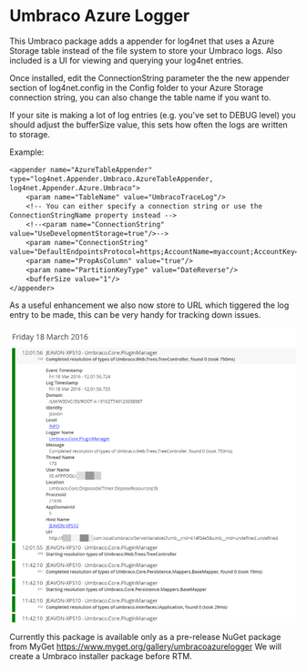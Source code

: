 # Umbraco Azure Logger

This Umbraco package adds a appender for log4net that uses a Azure Storage table instead of the file system to store your Umbraco logs. Also included is a  UI for viewing and querying your log4net entries.

Once installed, edit the ConnectionString parameter the the new appender section of log4net.config in the Config folder to your Azure Storage connection string, you can also change the table name if you want to.

If your site is making a lot of log entries (e.g. you've set to DEBUG level) you should adjust the bufferSize value, this sets how often the logs are written to storage.

Example:

    <appender name="AzureTableAppender" type="log4net.Appender.Umbraco.AzureTableAppender, log4net.Appender.Azure.Umbraco">
    	<param name="TableName" value="UmbracoTraceLog"/>
    	<!-- You can either specify a connection string or use the ConnectionStringName property instead -->
    	<!--<param name="ConnectionString" value="UseDevelopmentStorage=true"/>-->
    	<param name="ConnectionString" value="DefaultEndpointsProtocol=https;AccountName=myaccount;AccountKey=somecrazyrandomtokenthing"/>
    	<param name="PropAsColumn" value="true"/>
    	<param name="PartitionKeyType" value="DateReverse"/>
    	<bufferSize value="1"/>
    </appender>

As a useful enhancement we also now store to URL which tiggered the log entry to be made, this can be very handy for tracking down issues.

![Url Example](https://raw.githubusercontent.com/CrumpledDog/Umbraco-Azure-Logger/develop/docs/url-example.png)

Currently this package is available only as a pre-release NuGet package from MyGet https://www.myget.org/gallery/umbracoazurelogger We will create a Umbraco installer package before RTM.